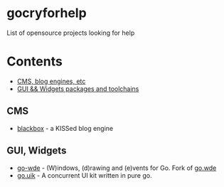 # gocryforhelp
List of opensource projects looking for help

# Contents
  - [CMS, blog engines, etc](#cms)
  - [GUI && Widgets packages and toolchains](#gui)


## CMS

* [blackbox](https://github.com/ninedraft/blackbox) - a KISSed blog engine

## GUI, Widgets

* [go-wde](https://github.com/kirillDanshin/go-wde) - (W)indows, (d)rawing and (e)vents for Go. Fork of [go.wde](https://github.com/skelterjohn/go.wde)
* [go.uik](https://github.com/kirillDanshin/go.uik) - A concurrent UI kit written in pure go.
